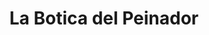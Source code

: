 ---
title: "La Botica del Peinador"
url: /bahia-blanca/la-botica-del-peinador-ohiggins/
shop: Friseurbedarf
---